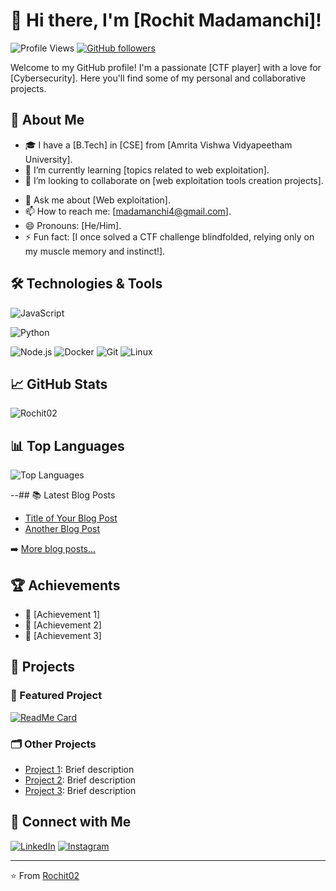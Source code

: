 # 👋 Hi there, I'm [Rochit Madamanchi]!

![Profile Views](https://komarev.com/ghpvc/?username=Rochit02&style=flat-square&color=blue) [![GitHub followers](https://img.shields.io/github/followers/Rochit02?label=Follow&style=social)](https://github.com/Rochit02/?tab=follow)

Welcome to my GitHub profile! I'm a passionate [CTF player] with a love for [Cybersecurity]. Here you'll find some of my personal and collaborative projects.

## 🚀 About Me

- 🎓 I have a [B.Tech] in [CSE] from [Amrita Vishwa Vidyapeetham University].
- 🌱 I’m currently learning [topics related to web exploitation].
- 👯 I’m looking to collaborate on [web exploitation tools creation projects].
<!-- - 🤔 I’m looking for help with [Projects or areas where you need help]. -->
- 💬 Ask me about [Web exploitation].
- 📫 How to reach me: [madamanchi4@gmail.com].
- 😄 Pronouns: [He/Him].
- ⚡ Fun fact: [I once solved a CTF challenge blindfolded, relying only on my muscle memory and instinct!].

## 🛠️ Technologies & Tools

![JavaScript](https://img.shields.io/badge/-JavaScript-black?style=flat-square&logo=javascript)
<!--![TypeScript](https://img.shields.io/badge/-TypeScript-black?style=flat-square&logo=typescript)-->
![Python](https://img.shields.io/badge/-Python-black?style=flat-square&logo=python)
<!--![React](https://img.shields.io/badge/-React-black?style=flat-square&logo=react)-->
![Node.js](https://img.shields.io/badge/-Node.js-black?style=flat-square&logo=node.js)
![Docker](https://img.shields.io/badge/-Docker-black?style=flat-square&logo=docker)
![Git](https://img.shields.io/badge/-Git-black?style=flat-square&logo=git)
![Linux](https://img.shields.io/badge/-Linux-black?style=flat-square&logo=linux)

## 📈 GitHub Stats

![Rochit02](https://github-readme-stats.vercel.app/api?username=Rochit02&show_icons=true&theme=radical)

## 📊 Top Languages

![Top Languages](https://github-readme-stats.vercel.app/api/top-langs/?username=Rochit02&layout=compact&theme=radical)

--## 📚 Latest Blog Posts

<!-- BLOG-POST-LIST:START -->
- [Title of Your Blog Post](link)
- [Another Blog Post](link)
<!-- BLOG-POST-LIST:END -->

➡️ [More blog posts...](https://yourbloglink.com)

## 🏆 Achievements

- 🥇 [Achievement 1]
- 🥈 [Achievement 2]
- 🥉 [Achievement 3]

## 📂 Projects

### 📌 Featured Project

[![ReadMe Card](https://github-readme-stats.vercel.app/api/pin/?username=Rochit02&repo=repositoryname&theme=radical)](https://github.com/Rochit02/write-up)

### 🗂️ Other Projects

- [Project 1](https://github.com/Rochit02/project1): Brief description
- [Project 2](https://github.com/Rochit02/project2): Brief description
- [Project 3](https://github.com/Rochit02/project3): Brief description

## 🔗 Connect with Me

[![LinkedIn](https://img.shields.io/badge/-LinkedIn-blue?style=flat-square&logo=linkedin&logoColor=white)](https://www.linkedin.com/in/yourprofile/)
[![Instagram](https://img.shields.io/badge/-Twitter-blue?style=flat-square&logo=instagram&logoColor=white)](https://twitter.com/yourprofile)
<!--[![Personal Website](https://img.shields.io/badge/-Website-black?style=flat-square&logo=website&logoColor=white)](https://yourwebsite.com)-->

---

⭐️ From [Rochit02](https://github.com/Rochit02)
